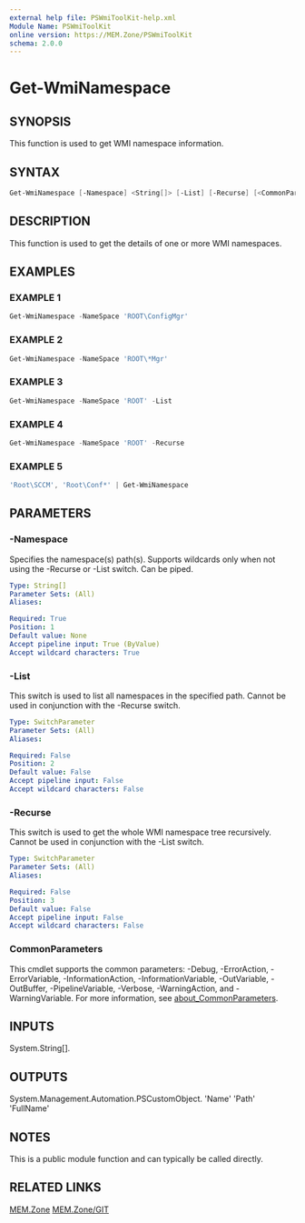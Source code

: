 ```yaml
---
external help file: PSWmiToolKit-help.xml
Module Name: PSWmiToolKit
online version: https://MEM.Zone/PSWmiToolKit
schema: 2.0.0
---
```


# Get-WmiNamespace

## SYNOPSIS

This function is used to get WMI namespace information.

## SYNTAX

```powershell
Get-WmiNamespace [-Namespace] <String[]> [-List] [-Recurse] [<CommonParameters>]
```

## DESCRIPTION

This function is used to get the details of one or more WMI namespaces.

## EXAMPLES

### EXAMPLE 1

```powershell
Get-WmiNamespace -NameSpace 'ROOT\ConfigMgr'
```

### EXAMPLE 2

```powershell
Get-WmiNamespace -NameSpace 'ROOT\*Mgr'
```

### EXAMPLE 3

```powershell
Get-WmiNamespace -NameSpace 'ROOT' -List
```

### EXAMPLE 4

```powershell
Get-WmiNamespace -NameSpace 'ROOT' -Recurse
```

### EXAMPLE 5

```powershell
'Root\SCCM', 'Root\Conf*' | Get-WmiNamespace
```

## PARAMETERS

### -Namespace

Specifies the namespace(s) path(s).
Supports wildcards only when not using the -Recurse or -List switch.
Can be piped.

```yaml
Type: String[]
Parameter Sets: (All)
Aliases:

Required: True
Position: 1
Default value: None
Accept pipeline input: True (ByValue)
Accept wildcard characters: True
```

### -List

This switch is used to list all namespaces in the specified path.
Cannot be used in conjunction with the -Recurse switch.

```yaml
Type: SwitchParameter
Parameter Sets: (All)
Aliases:

Required: False
Position: 2
Default value: False
Accept pipeline input: False
Accept wildcard characters: False
```

### -Recurse

This switch is used to get the whole WMI namespace tree recursively.
Cannot be used in conjunction with the -List switch.

```yaml
Type: SwitchParameter
Parameter Sets: (All)
Aliases:

Required: False
Position: 3
Default value: False
Accept pipeline input: False
Accept wildcard characters: False
```

### CommonParameters

This cmdlet supports the common parameters: -Debug, -ErrorAction, -ErrorVariable, -InformationAction, -InformationVariable, -OutVariable, -OutBuffer, -PipelineVariable, -Verbose, -WarningAction, and -WarningVariable.
For more information, see [about_CommonParameters](http://go.microsoft.com/fwlink/?LinkID=113216).

## INPUTS

System.String[].

## OUTPUTS

System.Management.Automation.PSCustomObject.
'Name'
'Path'
'FullName'

## NOTES

This is a public module function and can typically be called directly.

## RELATED LINKS

[MEM.Zone](https://MEM.Zone)
[MEM.Zone/GIT](https://MEM.Zone/GIT)
